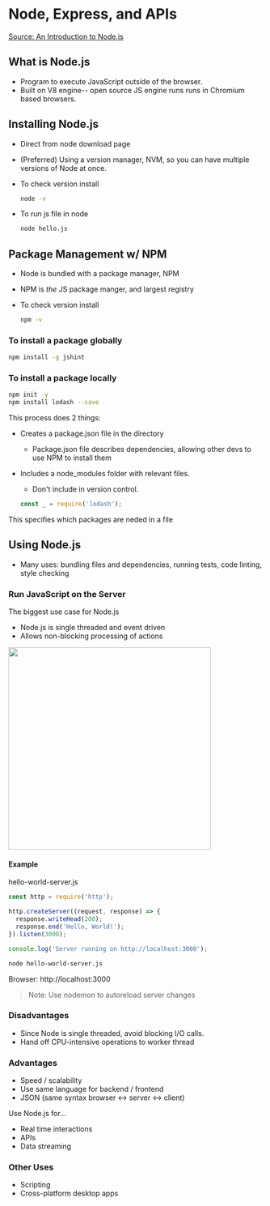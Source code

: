 # Node, Express, and APIs

[Source: An Introduction to Node.js](https://www.sitepoint.com/an-introduction-to-node-js/)

## What is Node.js

- Program to execute JavaScript outside of the browser.
- Built on V8 engine-- open source JS engine runs runs in Chromium based browsers.

## Installing Node.js

- Direct from node download page
- (Preferred) Using a version manager, NVM, so you can have multiple versions of Node at once.
- To check version install
  
  ```bash
  node -v
  ```

- To run js file in node

  ```bash
  node hello.js
  ```

## Package Management w/ NPM

- Node is bundled with a package manager, NPM
- NPM is *the* JS package manger, and largest registry
- To check version install
  
  ```bash
  npm -v
  ```

### To install a package **globally**
  
  ```bash
  npm install -g jshint
  ```

### To install a package **locally**

  ```bash
  npm init -y
  npm install lodash --save
  ```

This process does 2 things:

- Creates a package.json file in the directory
  - Package.json file describes dependencies, allowing other devs to use NPM to install them
- Includes a node_modules folder with relevant files.
  - Don't include in version control.

  ```javascript
  const _ = require('lodash');
  ```

This specifies which packages are neded in a file

## Using Node.js

- Many uses: bundling files and dependencies, running tests, code linting, style checking

### Run JavaScript on the Server

The biggest use case for Node.js

- Node.js is single threaded and event driven
- Allows non-blocking processing of actions

<img src="https://uploads.sitepoint.com/wp-content/uploads/2012/10/1516152673node_event_loop.png" width=400>

#### **Example**

hello-world-server.js

```javascript
const http = require('http');

http.createServer((request, response) => {
  response.writeHead(200);
  response.end('Hello, World!');
}).listen(3000);

console.log('Server running on http://localhost:3000');
```

```bash
node hello-world-server.js
```

Browser: http://localhost:3000

> Note: Use nodemon to autoreload server changes

### Disadvantages

- Since Node is single threaded, avoid blocking I/O calls.
- Hand off CPU-intensive operations to worker thread

### Advantages

- Speed / scalability
- Use same language for backend / frontend
- JSON (same syntax browser <-> server <-> client)

Use Node.js for...

- Real time interactions
- APIs
- Data streaming

### Other Uses

- Scripting
- Cross-platform desktop apps
